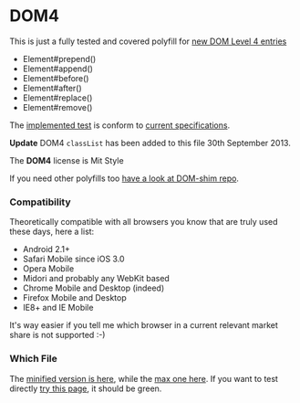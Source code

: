 DOM4
====

This is just a fully tested and covered polyfill for [new DOM Level 4 entries](https://dvcs.w3.org/hg/domcore/raw-file/tip/Overview.html#interface-element)

  * Element#prepend()
  * Element#append()
  * Element#before()
  * Element#after()
  * Element#replace()
  * Element#remove()

The [implemented test](test/dom4.js) is conform to [current specifications](https://dvcs.w3.org/hg/domcore/raw-file/tip/Overview.html#dom-rootnode-prepend).

**Update** DOM4 `classList` has been added to this file 30th September 2013.

The **DOM4** license is Mit Style

If you need other polyfills too [have a look at DOM-shim repo](https://github.com/Raynos/DOM-shim).

### Compatibility
Theoretically compatible with all browsers you know that are truly used these days, here a list:

  * Android 2.1+
  * Safari Mobile since iOS 3.0
  * Opera Mobile
  * Midori and probably any WebKit based
  * Chrome Mobile and Desktop (indeed)
  * Firefox Mobile and Desktop
  * IE8+ and IE Mobile

It's way easier if you tell me which browser in a current relevant market share is not supported :-)

### Which File
The [minified version is here](build/dom4.js), while the [max one here](build/dom4.max.js). If you want to test directly [try this page](http://webreflection.github.com/dom4/test/), it should be green.